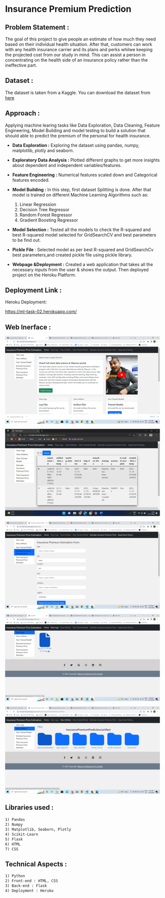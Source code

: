 # Insurance Premium Prediction 

## Problem Statement :
The goal of this project to give people an estimate of how much they need based on their individual health situation. After that, customers can work with any health insurance carrier and its plans and perks whilwe keeping the projected cost from our study in mind. This can assist a person in concentrating on the health side of an insurance policy rather than the ineffective part.

## Dataset :
The dataset is taken from a Kaggle. You can download the dataset from [here](https://www.kaggle.com/noordeen/insurance-premium-prediction)

## Approach :
Applying machine learing tasks like Data Exploration, Data Cleaning, Feature Engineering, Model Building and model testing to build a solution that should able to predict the premium of the personal for health insurance.

- **Data Exploration :** Exploring the dataset using pandas, numpy, matplotlib, plotly and seaborn.
- **Exploratory Data Analysis :** Plotted different graphs to get more insights about dependent and independent variables/features.
- **Feature Engineering :** Numerical features scaled down and Categorical features encoded.
- **Model Building :** In this step, first dataset Splitting is done. After that model is trained on different Machine Learning Algorithms such as:
    1) Linear Regression
    2) Decision Tree Regressor
    3) Random Forest Regressor
    4) Gradient Boosting Regressor
 
- **Model Selection :** Tested all the models to check the R-squared and best R-squared model selected for GridSearchCV and best parameters to be find out.
- **Pickle File** : Selected model as per best R-squared and GridSearchCv best parameters,and created pickle file using pickle library.
- **Webpage &Deployment :** Created a web application that takes all the necessary inputs from the user & shows the output. Then deployed project on the Heroku Platform.

## Deployment Link :
Heroku Deployment:

https://ml-task-02.herokuapp.com/


## Web Inerface :
![alt text](https://github.com/danishcyber-star/-ml_intern_task_02/blob/main/images/home.png)

![alt text](https://github.com/danishcyber-star/-ml_intern_task_02/blob/master/images/experiment.jpeg)

![alt text](https://github.com/danishcyber-star/-ml_intern_task_02/blob/main/images/predict.png)

![alt text](https://github.com/danishcyber-star/-ml_intern_task_02/blob/master/images/logs.png)

![alt text](https://github.com/danishcyber-star/-ml_intern_task_02/blob/master/images/artifact.png)

## Libraries used :
    1) Pandas
    2) Numpy
    3) Matplotlib, Seaborn, Plotly
    4) Scikit-Learn
    5) Flask
    6) HTML
    7) CSS


## Technical Aspects :
    1) Python 
    2) Front-end : HTML, CSS
    3) Back-end : Flask
    4) Deployment : Heruko
